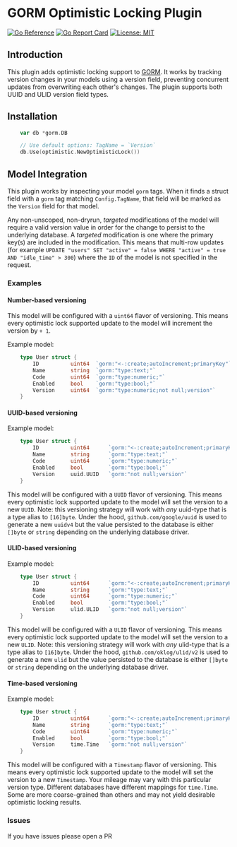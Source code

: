 # GORM Optimistic Locking Plugin

[![Go Reference](https://pkg.go.dev/badge/github.com/username/optimistic.svg)](https://pkg.go.dev/github.com/username/optimistic)
[![Go Report Card](https://goreportcard.com/badge/github.com/username/optimistic)](https://goreportcard.com/report/github.com/username/optimistic)
[![License: MIT](https://img.shields.io/badge/License-MIT-yellow.svg)](https://opensource.org/licenses/MIT)

## Introduction

This plugin adds optimistic locking support to [GORM](https://gorm.io). It works by tracking version changes in your
models using a version field, preventing concurrent updates from overwriting each other's changes. The plugin supports
both UUID and ULID version field types.

## Installation

```go
    var db *gorm.DB

    // Use default options: TagName = `Version`
    db.Use(optimistic.NewOptimisticLock())
```

## Model Integration

This plugin works by inspecting your model `gorm` tags. When it finds a struct field with a `gorm` tag matching `Config.TagName`, that field will be marked as the `Version` field for that model.

Any non-unscoped, non-dryrun, _targeted_ modifications of the model will require a valid version value in order for the change to persist to the underlying database. A _targeted_ modification is one where the primary key(s) are included in the modification. This means that multi-row updates (for example `UPDATE "users" SET "active" = false WHERE "active" = true AND "idle_time" > 300`) where the `ID` of the model is not specified in the request.

### Examples

#### Number-based versioning

This model will be configured with a `uint64` flavor of versioning. This means every optimistic lock supported update to the model will increment the version by `+ 1`.

Example model:

```go
    type User struct {
        ID          uint64  `gorm:"<-:create;autoIncrement;primaryKey"`
        Name        string  `gorm:"type:text;"`
        Code        uint64  `gorm:"type:numeric;"`
        Enabled     bool    `gorm:"type:bool;"`
        Version     uint64  `gorm:"type:numeric;not null;version"`
    }
```

#### UUID-based versioning

Example model:
```go
    type User struct {
        ID          uint64      `gorm:"<-:create;autoIncrement;primaryKey"`
        Name        string      `gorm:"type:text;"`
        Code        uint64      `gorm:"type:numeric;"`
        Enabled     bool        `gorm:"type:bool;"`
        Version     uuid.UUID   `gorm:"not null;version"`
    }
```

This model will be configured with a `UUID` flavor of versioning. This means every optimistic lock supported update to the model will set the version to a new `UUID`. Note: this versioning strategy will work with _any_ uuid-type that is a type alias to `[16]byte`. Under the hood, `github.com/google/uuid` is used to generate a new `uuidv4` but the value persisted to the database is either `[]byte` or `string` depending on the underlying database driver.

#### ULID-based versioning

Example model:
```go
    type User struct {
        ID          uint64      `gorm:"<-:create;autoIncrement;primaryKey"`
        Name        string      `gorm:"type:text;"`
        Code        uint64      `gorm:"type:numeric;"`
        Enabled     bool        `gorm:"type:bool;"`
        Version     ulid.ULID   `gorm:"not null;version"`
    }
```

This model will be configured with a `ULID` flavor of versioning. This means every optimistic lock supported update to the model will set the version to a new `ULID`. Note: this versioning strategy will work with _any_ ulid-type that is a type alias to `[16]byte`. Under the hood, `github.com/oklog/ulid/v2` is used to generate a new `ulid` but the value persisted to the database is either `[]byte` or `string` depending on the underlying database driver.

#### Time-based versioning

Example model:
```go
    type User struct {
        ID          uint64      `gorm:"<-:create;autoIncrement;primaryKey"`
        Name        string      `gorm:"type:text;"`
        Code        uint64      `gorm:"type:numeric;"`
        Enabled     bool        `gorm:"type:bool;"`
        Version     time.Time   `gorm:"not null;version"`
    }
```

This model will be configured with a `Timestamp` flavor of versioning. This means every optimistic lock supported update to the model will set the version to a new `Timestamp`. Your mileage may vary with this particular version type. Different databases have different mappings for `time.Time`. Some are more coarse-grained than others and may not yield desirable optimistic locking results.

### Issues

If you have issues please open a PR
